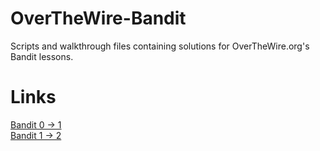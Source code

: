 # OverTheWire-Bandit
Scripts and walkthrough files containing solutions for OverTheWire.org's Bandit lessons.

# Links
[Bandit 0 -> 1](https://github.com/Spagoooti/OverTheWire-Bandit/blob/main/Bandit%200%20-%3E%201.md) <br />
[Bandit 1 -> 2](https://github.com/Spagoooti/OverTheWire-Bandit/blob/main/Bandit%201%20-%3E%202.md)

